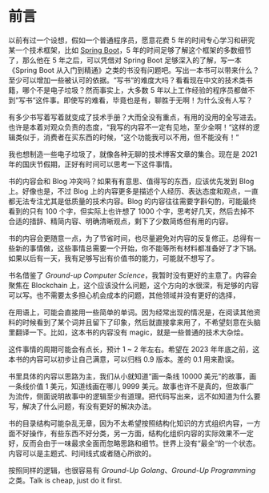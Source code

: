 # 前言

以前有过一个设想，假如一个普通程序员，愿意花费 5 年的时间专心学习和研究某一个技术框架，比如 [Spring Boot](https://spring.io/projects/spring-boot)，5 年的时间足够了解这个框架的多数细节了，那么他在 5 年之后，可以凭借对 Spring Boot 足够深入的了解，写一本《Spring Boot 从入门到精通》之类的书没有问题吧。写出一本书可以带来什么？至少可以增加一些被认可的依据。“写书“的难度大吗？看看现在中文的技术类书籍，哪个不是电子垃圾？然而事实上，大多数 5 年以上工作经验的程序员都做不到“写书“这件事。即使写的难看，毕竟也是有，聊胜于无啊！为什么没有人写？

有多少书写着写着就变成了技术手册？大而全没有重点，有用的没用的全写进去。也许是本着对观众负责的态度，“我写的内容不一定有见地，至少全啊！“这样的逻辑类似于，消费者在买东西的时候，“这个功能我可以不用，但不能没有！“

我也想制造一些电子垃圾了，就像各种无聊的技术博客文章的集合。现在是 2021 年的国庆节假期，正好有时间可以思考一下这件事情。

书的内容会和 Blog 冲突吗？如果有有意思、值得写的东西，应该优先发到 Blog 上。好像也是，不过 Blog 上的内容更多是描述个人经历、表达态度和观点，一直都无法专注尤其是低质量的技术内容。Blog 的内容往往需要字斟句酌，可能最终看到的只有 100 个字，但实际上也许想了 1000 个字，思考好几天，然后去掉不合适的措辞、精简内容、明确清晰观点，剩下了少数简练但有用的内容。

书的内容会更随意一点，为了节省时间，也尽量避免对内容的反复修正。总得有一些新的事情做，这些事情总需要一个开始，你不能等所有材料都准备好了才下锅。如果以后有一天，我有足够写出有价值书的能力，可能就不想写了。

书名借鉴了 _Ground-up Computer Science_，我暂时没有更好的主意了。内容会聚焦在 Blockchain 上，这个应该没什么问题，这个方向的水很深，有足够的内容可以写。也不需要太多担心机会成本的问题，其他领域并没有更好的选择，

在用语上，可能会直接用一些简单的单词。因为经常出现的情况是，在阅读其他资料的时候看到了某个词并且留下了印象，然后就直接拿来用了，不希望刻意在头脑里翻译一下。比如，这本书的内容没有 magic，就是一些普通的技术大杂烩。

这件事情的周期可能会有点长，预计 1 ~ 2 年左右。希望在 2023 年年底之前，这本书的内容可以初步让自己满意，可以归档 0.9 版本。差的 0.1 用来勘误。

书里具体的内容以思路为主，我们从小就知道“画一条线 10000 美元“的故事，画一条线价值 1 美元，知道线画在哪儿 9999 美元。故事也许不是真的，但故事广为流传，侧面说明故事中的逻辑至少有道理。把代码写出来，远不如知道为什么要写，解决了什么问题，有没有更好的解决办法。

书的目录结构可能杂乱无章，因为不太希望按照结构化知识的方式组织内容，一方面不好操作，有些东西不好分类，另一方面，结构化组织内容的实际效果不一定好，反而会由于一味最求全面而忽略思路和细节。世界上没有“最全“的一个状态。内容可以是主题式、时间线式或者随心所欲的。

按照同样的逻辑，也很容易有 *Ground-Up Golang*、*Ground-Up Programming* 之类。Talk is cheap, just do it first.

